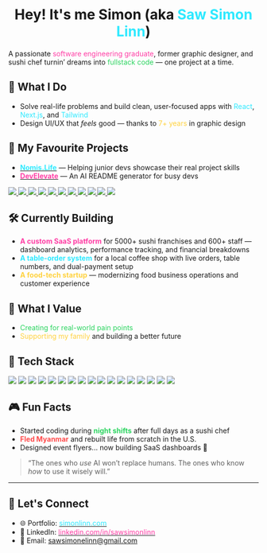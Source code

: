 <h1 align="center">Hey! It's me Simon (aka <span style="color:#2ee9ff">Saw Simon Linn</span>)</h1>

A passionate <span style="color:#ff3ea5">software engineering graduate</span>, former graphic designer, and sushi chef turnin’ dreams into <span style="color:#2bd45f">fullstack code</span> — one project at a time.

## 🔧 What I Do

- Solve real-life problems and build clean, user-focused apps with <span style="color:#2ee9ff">React</span>, <span style="color:#2ee9ff">Next.js</span>, and <span style="color:#2ee9ff">Tailwind</span>
- Design UI/UX that <em>feels</em> good — thanks to <span style="color:#ffd23f">7+ years</span> in graphic design

## 🚀 My Favourite Projects

- [<strong><span style="color:#2ee9ff">Nomis.Life</span></strong>](https://nomis.life) — Helping junior devs showcase their real project skills
- [<strong><span style="color:#ff3ea5">DevElevate</span></strong>](https://develevate.pro) — An AI README generator for busy devs
 <p align="left">
  <a href="https://nomis.life" target="_blank">
    <img src="https://img.shields.io/badge/-Nomis.Life-8a2be2?style=for-the-badge&labelColor=fff&logo=vercel&logoColor=000" />
  </a>
  <a href="https://develevate.pro">
    <img src="https://img.shields.io/badge/-DevElevate_AI-00cdac?style=for-the-badge&labelColor=fff&logo=vercel&logoColor=000" />
  </a>
  <a href="https://simonlinn.com">
    <img src="https://img.shields.io/badge/-Pixel_Portfolio-ff3ea5?style=for-the-badge&labelColor=fff&logo=react&logoColor=000" />
  </a>
  <a href="https://biz-boost-five.vercel.app/">
    <img src="https://img.shields.io/badge/-Franchise_Dashboard-ffd23f?style=for-the-badge&labelColor=fff&logo=appwrite&logoColor=black" />
  </a>
  <a href="https://bluebirdhaus.online">
    <img src="https://img.shields.io/badge/-BlueBird_Haus_Sushi-0065a2?style=for-the-badge&labelColor=fff&logo=firebase&logoColor=000" />
  </a>
  <a href="https://crypto-dash-redesign.vercel.app/">
    <img src="https://img.shields.io/badge/-Crypto_Dashboard-000?style=for-the-badge&labelColor=fff&logo=bitcoin&logoColor=black" />
  </a>
  <a href="https://codeheavenstudio.com">
    <img src="https://img.shields.io/badge/-Code_Heaven_Studio-06B6D4?style=for-the-badge&labelColor=fff&logo=netlify&logoColor=000" />
  </a>
  <a href="https://sawsimonlinn.com">
    <img src="https://img.shields.io/badge/-Next.js_Portfolio-74737a?style=for-the-badge&labelColor=fff&logo=next.js&logoColor=000" />
  </a>
  <a href="https://github.com/SawSimonLinn/hopeschoolhub">
    <img src="https://img.shields.io/badge/-HOPE_School_Dashboard-2ee9ff?style=for-the-badge&labelColor=fff&logo=appwrite&logoColor=000" />
  </a>
  <a href="https://github.com/SawSimonLinn/eco-challenge">
    <img src="https://img.shields.io/badge/-Eco_Challenge_App-2bd45f?style=for-the-badge&labelColor=fff&logo=leaflet&logoColor=000" />
  </a>
  <a href="https://www.simonlinn.com/projects">
    <img src="https://img.shields.io/badge/-More_Mini_Projects-6c88c4?style=for-the-badge&labelColor=fff&logo=github&logoColor=000" />
  </a>
</p>

## 🛠️ Currently Building

- <span style="color:#ff3ea5"><strong>A custom SaaS platform</strong></span> for 5000+ sushi franchises and 600+ staff — dashboard analytics, performance tracking, and financial breakdowns
- <span style="color:#2ee9ff"><strong>A table-order system</strong></span> for a local coffee shop with live orders, table numbers, and dual-payment setup
- <span style="color:#ffd23f"><strong>A food-tech startup</strong></span> — modernizing food business operations and customer experience

## 💖 What I Value

- <span style="color:#2bd45f">Creating for real-world pain points</span>
- <span style="color:#ffd23f">Supporting my family</span> and building a better future

## 🧰 Tech Stack

<p align="left">
<img src="https://img.shields.io/badge/React-20232A?style=for-the-badge&logo=react&logoColor=61DAFB" />
<img src="https://img.shields.io/badge/Next.js-000000?style=for-the-badge&logo=nextdotjs&logoColor=white" />
<img src="https://img.shields.io/badge/TypeScript-3178C6?style=for-the-badge&logo=typescript&logoColor=white" />
<img src="https://img.shields.io/badge/JavaScript-F7DF1E?style=for-the-badge&logo=javascript&logoColor=000" />
<img src="https://img.shields.io/badge/Tailwind-06B6D4?style=for-the-badge&logo=tailwindcss&logoColor=white" />
<img src="https://img.shields.io/badge/Node.js-339933?style=for-the-badge&logo=nodedotjs&logoColor=white" />
<img src="https://img.shields.io/badge/Express.js-000000?style=for-the-badge&logo=express&logoColor=white" />
<img src="https://img.shields.io/badge/MongoDB-47A248?style=for-the-badge&logo=mongodb&logoColor=white" />
<img src="https://img.shields.io/badge/Firebase-FFCA28?style=for-the-badge&logo=firebase&logoColor=black" />
<img src="https://img.shields.io/badge/Appwrite-F02E65?style=for-the-badge&logo=appwrite&logoColor=white" />
<img src="https://img.shields.io/badge/PostgreSQL-4169E1?style=for-the-badge&logo=postgresql&logoColor=white" />
<img src="https://img.shields.io/badge/REST%20API-00599C?style=for-the-badge&logo=api&logoColor=white" />
<img src="https://img.shields.io/badge/JWT-000000?style=for-the-badge&logo=jsonwebtokens&logoColor=white" />
<img src="https://img.shields.io/badge/Vercel-000?style=for-the-badge&logo=vercel&logoColor=white" />
<img src="https://img.shields.io/badge/GitHub%20Actions-2088FF?style=for-the-badge&logo=githubactions&logoColor=white" />
<img src="https://img.shields.io/badge/Postman-FF6C37?style=for-the-badge&logo=postman&logoColor=white" />
<img src="https://img.shields.io/badge/Figma-F24E1E?style=for-the-badge&logo=figma&logoColor=white" />
</p>

## 🎮 Fun Facts

- Started coding during <span style="color:#2bd45f"><strong>night shifts</strong></span> after full days as a sushi chef
- <span style="color:#ff4b4b"><strong>Fled Myanmar</strong></span> and rebuilt life from scratch in the U.S.
- Designed event flyers... now building SaaS dashboards 🎯

> “The ones who <em>use</em> AI won’t replace humans. The ones who know <em>how</em> to use it wisely will.”

---

## 🔗 Let's Connect

- 🌐 Portfolio: [<span style="color:#2ee9ff">simonlinn.com</span>](https://simonlinn.com)
- 💼 LinkedIn: [<span style="color:#ff3ea5">linkedin.com/in/sawsimonlinn</span>](https://linkedin.com/in/sawsimonlinn)
- 📧 Email: <span style="color:#ffd23f">sawsimonelinn@gmail.com</span>

